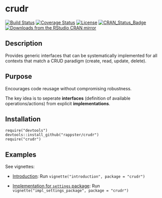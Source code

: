 crudr
======

[![Build Status](https://travis-ci.org/rappster/crudr.png)](https://travis-ci.org/rappster/crudr)
[![Coverage Status](https://img.shields.io/codecov/c/github/rappster/crudr/master.svg)](https://codecov.io/github/rappster/crudr?branch=${github_branch})
[![License](http://img.shields.io/badge/license-GPL%20%28%3E=%203%29-brightgreen.svg?style=flat)](http://www.gnu.org/licenses/gpl-3.0.html)
[![CRAN_Status_Badge](http://www.r-pkg.org/badges/version/crudr)](http://cran.r-project.org/package=crudr)
[![Downloads from the RStudio CRAN mirror](http://cranlogs.r-pkg.org/badges/crudr)](http://cran.rstudio.com/package=crudr)

## Description 

Provides generic interfaces that can be systematically
    implemented for all contexts that match a CRUD paradigm (create, read,
    update, delete).

## Purpose

Encourages code reusage without compromising robustness. 

The key idea is to seperate **interfaces** (definition of available operations/actions) from explicit **implementations**.

## Installation 

```
require("devtools")
devtools::install_github("rappster/crudr")
require("crudr")
```

## Examples

See vignettes: 

- [Introduction](https://github.com/rappster/crudr/tree/master/vignettes/introduction.Rmd):
    Run `vignette("introduction", package = "crudr")`
  
- [Implementation for `settings` package](https://github.com/rappster/crudr/tree/master/vignettes/impl_settings_package.Rmd):
    Run `vignette("impl_settings_package", package = "crudr")`
